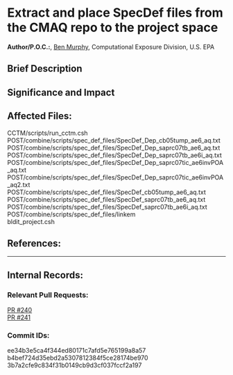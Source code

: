 # Extract and place SpecDef files from the CMAQ repo to the project space  

**Author/P.O.C.:**, [Ben Murphy](mailto:murphy.benjamin@epa.gov), Computational Exposure Division, U.S. EPA  

## Brief Description


## Significance and Impact


## Affected Files:

CCTM/scripts/run_cctm.csh  
POST/combine/scripts/spec_def_files/SpecDef_Dep_cb05tump_ae6_aq.txt  
POST/combine/scripts/spec_def_files/SpecDef_Dep_saprc07tb_ae6_aq.txt  
POST/combine/scripts/spec_def_files/SpecDef_Dep_saprc07tb_ae6i_aq.txt  
POST/combine/scripts/spec_def_files/SpecDef_Dep_saprc07tic_ae6invPOA_aq.txt  
POST/combine/scripts/spec_def_files/SpecDef_Dep_saprc07tic_ae6invPOA_aq2.txt  
POST/combine/scripts/spec_def_files/SpecDef_cb05tump_ae6_aq.txt  
POST/combine/scripts/spec_def_files/SpecDef_saprc07tb_ae6_aq.txt  
POST/combine/scripts/spec_def_files/SpecDef_saprc07tb_ae6i_aq.txt  
POST/combine/scripts/spec_def_files/linkem  
bldit_project.csh  


## References:    

-----
## Internal Records:


### Relevant Pull Requests:
  [PR #240](https://github.com/USEPA/CMAQ_Dev/pull/240)  
  [PR #241](https://github.com/USEPA/CMAQ_Dev/pull/241)  

### Commit IDs:

ee34b3e5ca4f344ed80171c7afd5e765199a8a57    
b4bef724d35ebd2a5307812384f5ce28174be970    
3b7a2cfe9c834f31b0149cb9d3cf037fccf2a197  

